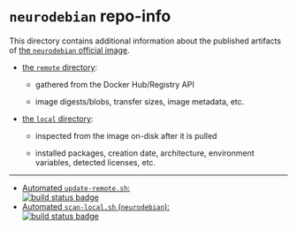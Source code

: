 # `neurodebian` repo-info

This directory contains additional information about the published artifacts of [the `neurodebian` official image](https://hub.docker.com/_/neurodebian/).

-	[the `remote` directory](remote/):

	-	gathered from the Docker Hub/Registry API

	-	image digests/blobs, transfer sizes, image metadata, etc.

-	[the `local` directory](local/):

	-	inspected from the image on-disk after it is pulled

	-	installed packages, creation date, architecture, environment variables, detected licenses, etc.

---

-	[Automated `update-remote.sh`:  
	![build status badge](https://doi-janky.infosiftr.net/job/repo-info/job/remote/badge/icon)](https://doi-janky.infosiftr.net/job/repo-info/job/remote/)
-	[Automated `scan-local.sh` (`neurodebian`):  
	![build status badge](https://doi-janky.infosiftr.net/job/repo-info/job/local/job/neurodebian/badge/icon)](https://doi-janky.infosiftr.net/job/repo-info/job/local/job/neurodebian)
